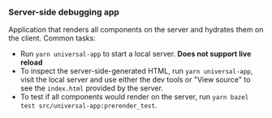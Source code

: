### Server-side debugging app

Application that renders all components on the server and hydrates them on the client. Common tasks:

* Run `yarn universal-app` to start a local server. **Does not support live reload**
* To inspect the server-side-generated HTML, run `yarn universal-app`, visit the local server and
use either the dev tools or "View source" to see the `index.html` provided by the server.
* To test if all components would render on the server, run `yarn bazel test src/universal-app:prerender_test`.

